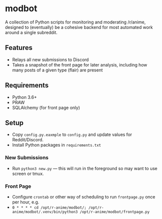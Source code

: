# modbot
A collection of Python scripts for monitoring and moderating /r/anime, designed to (eventually) be a cohesive backend for most automated work around a single subreddit.

## Features
* Relays all new submissions to Discord
* Takes a snapshot of the front page for later analysis, including how many posts of a given type (flair) are present  

## Requirements
* Python 3.6+
* PRAW
* SQLAlchemy (for front page only)


## Setup
* Copy `config.py.eaxmple` to `config.py` and update values for Reddit/Discord.
* Install Python packages in `requirements.txt`

### New Submissions
* Run `python3 new.py` — this will run in the foreground so may want to use screen or tmux.

### Front Page
* Configure `crontab` or other way of scheduling to run `frontpage.py` once per hour, e.g.
 * `0 * * * * cd /opt/r-anime/modbot/; /opt/r-anime/modbot/.venv/bin/python3 /opt/r-anime/modbot/frontpage.py`
